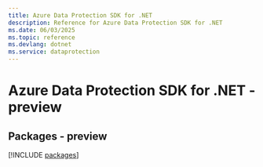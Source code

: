 ```yaml
---
title: Azure Data Protection SDK for .NET
description: Reference for Azure Data Protection SDK for .NET
ms.date: 06/03/2025
ms.topic: reference
ms.devlang: dotnet
ms.service: dataprotection
---
```

# Azure Data Protection SDK for .NET - preview
## Packages - preview
[!INCLUDE [packages](data-protection-index.md)]